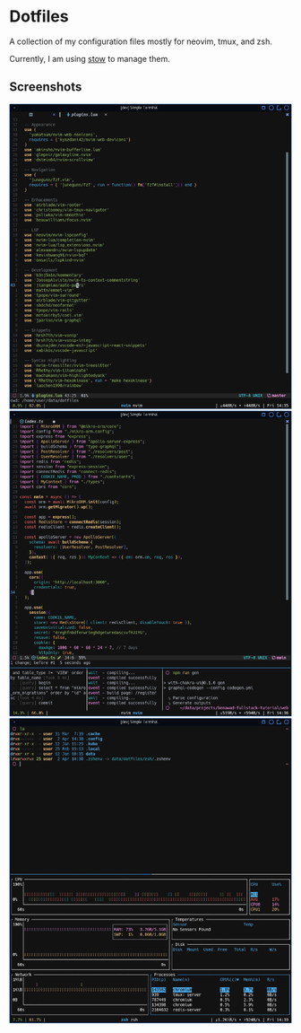 # Dotfiles
A collection of my configuration files mostly for neovim, tmux, and zsh.

Currently, I am using [stow](https://www.gnu.org/software/stow/) to manage them.

## Screenshots
![Preview 1](preview1.png)
![Preview 2](preview2.png)
![Preview 3](preview3.png)
